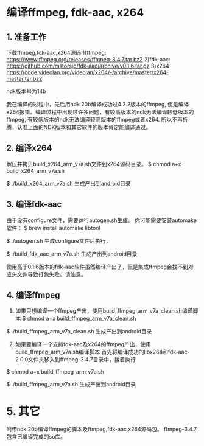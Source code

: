 # 编译ffmpeg, fdk-aac, x264
## 1. 准备工作
下载ffmpeg,fdk-aac,x264源码
1)ffmpeg:
https://www.ffmpeg.org/releases/ffmpeg-3.4.7.tar.bz2
2)fdk-aac:
https://github.com/mstorsjo/fdk-aac/archive/v0.1.6.tar.gz
3)x264
https://code.videolan.org/videolan/x264/-/archive/master/x264-master.tar.bz2

ndk版本号为14b

我在编译的过程中，先后用ndk 20b编译成功过4.2.2版本的ffmpeg, 但是编译x264报错。编译过程中出现过许多问题，有较高版本的ndk无法编译较低版本的ffmpeg, 有较低版本的ndk无法编译较高版本的ffmpeg或者x264. 所以不再折腾，认准上面的NDK版本和其它软件的版本肯定能编译通过。

## 2. 编译x264
解压并拷贝build_x264_arm_v7a.sh文件到x264源码目录。
$ chmod a+x build_x264_arm_v7a.sh

$ ./build_x264_arm_v7a.sh
生成产出到android目录

## 3. 编译fdk-aac
由于没有configure文件，需要运行autogen.sh生成。
你可能需要安装automake软件：
$ brew install automake libtool

$ ./autogen.sh
生成configure文件后执行，

$ ./build_fdk_aac_arm_v7a.sh
生成产出到android目录

使用高于0.1.6版本的fdk-aac软件虽然编译产出了，但是集成ffmpeg会找不到对应头文件导致打包失败。请注意。

## 4. 编译ffmpeg
1) 如果只想编译一个ffmpeg产出，使用build_ffmpeg_arm_v7a_clean.sh编译脚本
$ chmod a+x build_ffmpeg_arm_v7a_clean.sh

$ ./build_ffmpeg_arm_v7a_clean.sh
生成产出到android目录

2) 如果要编译一个支持fdk-aac及x264的ffmpeg产出，使用build_ffmpeg_arm_v7a.sh编译脚本
首先将编译成功的libx264和fdk-aac-2.0.0文件夹移入到ffmpeg-3.4.7目录中，接着执行

$ chmod a+x build_ffmpeg_arm_v7a.sh

$ ./build_ffmpeg_arm_v7a.sh
生成产出到android目录

# 5. 其它
附带ndk 20b编译ffmpeg的脚本及ffmpeg,fdk-aac,x264源码包。
ffmpeg-3.4.7包含已编译完成的so库。

